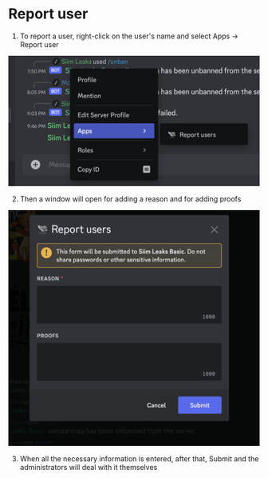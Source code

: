 # Report user

1. To report a user, right-click on the user's name and select Apps -> Report user

![](<../.gitbook/assets/Screenshot 2023-02-25 at 17.09.03.png>)

2. Then a window will open for adding a reason and for adding proofs

![](<../.gitbook/assets/Screenshot 2023-02-25 at 17.12.01.png>)

3. When all the necessary information is entered, after that, Submit and the administrators will deal with it themselves
